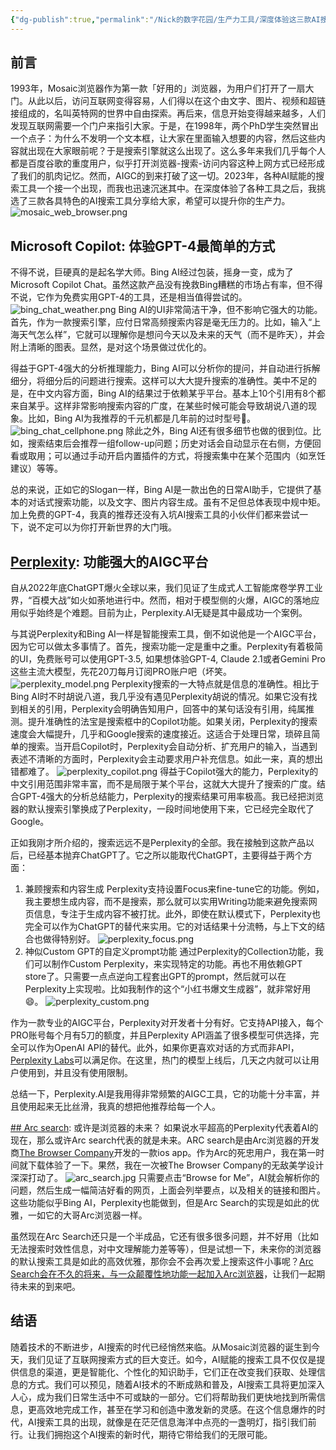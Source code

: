 ```yaml
---
{"dg-publish":true,"permalink":"/Nick的数字花园/生产力工具/深度体验这三款AI搜索工具后，我觉得AI搜索的时代已经来了/","tags":["blog/productivity"]}
---
```


## 前言
1993年，Mosaic浏览器作为第一款「好用的」浏览器，为用户们打开了一扇大门。从此以后，访问互联网变得容易，人们得以在这个由文字、图片、视频和超链接组成的，名叫英特网的世界中自由探索。再后来，信息开始变得越来越多，人们发现互联网需要一个门户来指引大家。于是，在1998年，两个PhD学生突然冒出一个点子：为什么不发明一个文本框，让大家在里面输入想要的内容，然后这些内容就出现在大家眼前呢？于是搜索引擎就这么出现了。这么多年来我们几乎每个人都是百度谷歌的重度用户，似乎打开浏览器-搜索-访问内容这种上网方式已经形成了我们的肌肉记忆。然而，AIGC的到来打破了这一切。2023年，各种AI赋能的搜索工具一个接一个出现，而我也迅速沉迷其中。在深度体验了各种工具之后，我挑选了三款各具特色的AI搜索工具分享给大家，希望可以提升你的生产力。
![mosaic_web_browser.png](/img/user/Nick%E7%9A%84%E6%95%B0%E5%AD%97%E8%8A%B1%E5%9B%AD/img/mosaic_web_browser.png)
## Microsoft Copilot: 体验GPT-4最简单的方式
不得不说，巨硬真的是起名学大师。Bing AI经过包装，摇身一变，成为了Microsoft Copilot Chat。虽然这款产品没有挽救Bing糟糕的市场占有率，但不得不说，它作为免费实用GPT-4的工具，还是相当值得尝试的。
![bing_chat_weather.png](/img/user/Nick%E7%9A%84%E6%95%B0%E5%AD%97%E8%8A%B1%E5%9B%AD/img/bing_chat_weather.png)
Bing AI的UI非常简洁干净，但不影响它强大的功能。首先，作为一款搜索引擎，应付日常高频搜索内容是毫无压力的。比如，输入“上海天气怎么样”，它就可以理解你是想问今天以及未来的天气（而不是昨天），并会附上清晰的图表。显然，是对这个场景做过优化的。

得益于GPT-4强大的分析推理能力，Bing AI可以分析你的提问，并自动进行拆解细分，将细分后的问题进行搜索。这样可以大大提升搜索的准确性。美中不足的是，在中文内容方面，Bing AI的结果过于依赖某乎平台。基本上10个引用有8个都来自某乎。这样非常影响搜索内容的广度，在某些时候可能会导致胡说八道的现象。比如，Bing AI为我推荐的千元机都是几年前的过时型号🤣。
![bing_chat_cellphone.png](/img/user/Nick%E7%9A%84%E6%95%B0%E5%AD%97%E8%8A%B1%E5%9B%AD/img/bing_chat_cellphone.png)
除此之外，Bing AI还有很多细节也做的很到位。比如，搜索结束后会推荐一组follow-up问题；历史对话会自动显示在右侧，方便回看或取用；可以通过手动开启内置插件的方式，将搜索集中在某个范围内（如烹饪建议）等等。

总的来说，正如它的Slogan一样，Bing AI是一款出色的日常AI助手，它提供了基本的对话式搜索功能，以及文字、图片内容生成。虽有不足但总体表现中规中矩。加上免费的GPT-4，我真的推荐还没有入坑AI搜索工具的小伙伴们都来尝试一下，说不定可以为你打开新世界的大门哦。

## [Perplexity](https://www.perplexity.ai/): 功能强大的AIGC平台
自从2022年底ChatGPT爆火全球以来，我们见证了生成式人工智能席卷学界工业界，“百模大战”如火如荼地进行中。然而，相对于模型侧的火爆，AIGC的落地应用似乎始终是个难题。目前为止，Perplexity.AI无疑是其中最成功一个案例。

与其说Perplexity和Bing AI一样是智能搜索工具，倒不如说他是一个AIGC平台，因为它可以做太多事情了。首先，搜索功能一定是重中之重。Perplexity有着极简的UI，免费账号可以使用GPT-3.5, 如果想体验GPT-4, Claude 2.1或者Gemini Pro这些主流大模型，先花20刀每月订阅PRO账户吧（坏笑。
![perplexity_model.png](/img/user/Nick%E7%9A%84%E6%95%B0%E5%AD%97%E8%8A%B1%E5%9B%AD/img/perplexity_model.png)
Perplexity搜索的一大特点就是信息的准确性。相比于Bing AI时不时胡说八道，我几乎没有遇见Perplexity胡说的情况。如果它没有找到相关的引用，Perplexity会明确告知用户，回答中的某句话没有引用，纯属推测。提升准确性的法宝是搜索框中的Copilot功能。如果关闭，Perplexity的搜索速度会大幅提升，几乎和Google搜索的速度接近。这适合于处理日常，琐碎且简单的搜索。当开启Copilot时，Perplexity会自动分析、扩充用户的输入，当遇到表述不清晰的方面时，Perplexity会主动要求用户补充信息。如此一来，真的想出错都难了。
![perplexity_copilot.png](/img/user/Nick%E7%9A%84%E6%95%B0%E5%AD%97%E8%8A%B1%E5%9B%AD/img/perplexity_copilot.png)
得益于Copilot强大的能力，Perplexity的中文引用范围非常丰富，而不是局限于某个平台，这就大大提升了搜索的广度。结合GPT-4强大的分析总结能力，Perplexity的搜索结果可用率极高。我已经把浏览器的默认搜索引擎换成了Perplexity，一段时间地使用下来，它已经完全取代了Google。

正如我刚才所介绍的，搜索远远不是Perplexity的全部。我在接触到这款产品以后，已经基本抛弃ChatGPT了。它之所以能取代ChatGPT，主要得益于两个方面：
1. 兼顾搜索和内容生成
Perplexity支持设置Focus来fine-tune它的功能。例如，我主要想生成内容，而不是搜索，那么就可以实用Writing功能来避免搜索网页信息，专注于生成内容不被打扰。此外，即使在默认模式下，Perplexity也完全可以作为ChatGPT的替代来实用。它的对话结果十分流畅，与上下文的结合也做得特别好。
![perplexity_focus.png](/img/user/Nick%E7%9A%84%E6%95%B0%E5%AD%97%E8%8A%B1%E5%9B%AD/img/perplexity_focus.png)
2. 神似Custom GPT的自定义prompt功能
通过Perplexity的Collection功能，我们可以制作Custom Perplexity，来实现特定的功能。再也不用依赖GPT store了。只需要一点点逆向工程套出GPT的prompt，然后就可以在Perplexity上实现啦。比如我制作的这个“小红书爆文生成器”，就非常好用😄。
![perplexity_custom.png](/img/user/Nick%E7%9A%84%E6%95%B0%E5%AD%97%E8%8A%B1%E5%9B%AD/img/perplexity_custom.png)

作为一款专业的AIGC平台，Perplexity对开发者十分有好。它支持API接入，每个PRO账号每个月有5刀的额度，并且Perplexity API涵盖了很多模型可供选择，完全可以作为OpenAI API的替代。此外，如果你更喜欢对话的方式而非API，[Perplexity Labs](https://labs.perplexity.ai/)可以满足你。在这里，热门的模型上线后，几天之内就可以让用户使用到，并且没有使用限制。

总结一下，Perplexity.AI是我用得非常频繁的AIGC工具，它的功能十分丰富，并且使用起来无比丝滑，我真的想把他推荐给每一个人。

[## Arc search](https://arc.net/blog/arc-search): 或许是浏览器的未来？
如果说水平超高的Perplexity代表着AI的现在，那么或许Arc search代表的就是未来。ARC search是由Arc浏览器的开发商[The Browser Company](https://thebrowser.company/)开发的一款ios app。作为Arc的死忠用户，我在第一时间就下载体验了一下。果然，我在一次被The Browser Company的无敌美学设计深深打动了。
![arc_search.jpg](/img/user/Nick%E7%9A%84%E6%95%B0%E5%AD%97%E8%8A%B1%E5%9B%AD/img/arc_search.jpg)
只需要点击“Browse for Me”，AI就会解析你的问题，然后生成一幅简洁好看的网页，上面会列举要点，以及相关的链接和图片。这些功能似乎Bing AI，Perplexity也能做到，但是Arc Search的实现是如此的优雅，一如它的大哥Arc浏览器一样。

虽然现在Arc Search还只是一个半成品，它还有很多很多问题，并不好用（比如无法搜索时效性信息，对中文理解能力差等等），但是试想一下，未来你的浏览器的默认搜索工具是如此的高效优雅，那你会不会再次爱上搜索这件小事呢？[Arc Search会在不久的将来，与一众颠覆性地功能一起加入Arc浏览器](https://www.youtube.com/watch?v=WIeJF3kL5ng)，让我们一起期待未来的到来吧。

## 结语
随着技术的不断进步，AI搜索的时代已经悄然来临。从Mosaic浏览器的诞生到今天，我们见证了互联网搜索方式的巨大变迁。如今，AI赋能的搜索工具不仅仅是提供信息的渠道，更是智能化、个性化的知识助手，它们正在改变我们获取、处理信息的方式。我们可以预见，随着AI技术的不断成熟和普及，AI搜索工具将更加深入人心，成为我们日常生活中不可或缺的一部分。它们将帮助我们更快地找到所需信息，更高效地完成工作，甚至在学习和创造中激发新的灵感。在这个信息爆炸的时代，AI搜索工具的出现，就像是在茫茫信息海洋中点亮的一盏明灯，指引我们前行。让我们拥抱这个AI搜索的新时代，期待它带给我们的无限可能。